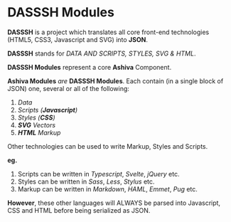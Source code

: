 # DASSSH Modules

**DASSSH** is a project which translates all core front-end technologies (HTML5, CSS3, Javascript and SVG) into **JSON**.

**DASSSH** stands for *DATA AND SCRIPTS, STYLES, SVG & HTML*.

**DASSSH Modules** represent a core **Ashiva** Component.

**Ashiva Modules** *are* **DASSSH Modules**. Each contain (in a single block of JSON) one, several or all of the following:

1) *Data*
2) *Scripts (**Javascript**)*
3) *Styles (**CSS**)*
4) ***SVG** Vectors*
5) ***HTML** Markup*

Other technologies can be used to write Markup, Styles and Scripts.

**eg.**

1) Scripts can be written in *Typescript*, *Svelte*, *jQuery* etc.
2) Styles can be written in *Sass*, *Less*, *Stylus* etc.
3) Markup can be written in *Markdown*, *HAML*, *Emmet*, *Pug* etc.

**However**, these other languages will ALWAYS be parsed into Javascript, CSS and HTML before being serialized as JSON.
